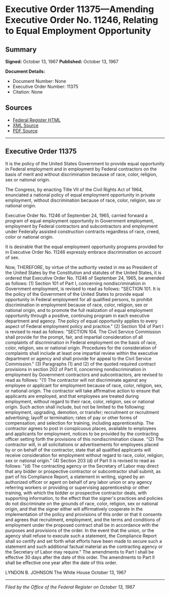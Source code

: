 # Executive Order 11375—Amending Executive Order No. 11246, Relating to  Equal Employment Opportunity

## Summary

**Signed:** October 13, 1967
**Published:** October 13, 1967

**Document Details:**
- Document Number: None
- Executive Order Number: 11375
- Citation: None

## Sources
- [Federal Register HTML](https://www.presidency.ucsb.edu/documents/executive-order-11375-amending-executive-order-no-11246-relating-equal-employment)
- [XML Source](None)
- [PDF Source](None)

---

## Executive Order 11375

It is the policy of the United States Government to provide equal opportunity in Federal employment and in employment by Federal contractors on the basis of merit and without discrimination because of race, color, religion, sex or national origin.

The Congress, by enacting Title VII of the Civil Rights Act of 1964, enunciated a national policy of equal employment opportunity in private employment, without discrimination because of race, color, religion, sex or national origin.

Executive Order No. 11246 of September 24, 1965, carried forward a program of equal employment opportunity in Government employment, employment by Federal contractors and subcontractors and employment under Federally assisted construction contracts regardless of race, creed, color or national origin.

It is desirable that the equal employment opportunity programs provided for in Executive Order No. 11246 expressly embrace discrimination on account of sex.

Now, THEREFORE, by virtue of the authority vested in me as President of the United States by the Constitution and statutes of the United States, it is ordered that Executive Order No. 11246 of September 24, 1965, be amended as follows:
    (1) Section 101 of Part I, concerning nondiscrimination in Government employment, is revised to read as follows:
"SECTION 101. It is the policy of the Government of the United States to provide equal opportunity in Federal employment for all qualified persons, to prohibit discrimination in employment because of race, color, religion, sex or national origin, and to promote the full realization of equal employment opportunity through a positive, continuing program in each executive department and agency. The policy of equal opportunity applies to every aspect of Federal employment policy and practice."
    (2) Section 104 of Part I is revised to read as follows:
"SECTION 104. The Civil Service Commission shall provide for the prompt, fair, and impartial consideration of all complaints of discrimination in Federal employment on the basis of race, color, religion, sex or national origin. Procedures for the consideration of complaints shall include at least one impartial review within the executive department or agency and shall provide for appeal to the Civil Service Commission."
    (3) Paragraphs (1) and (2) of the quoted required contract provisions in section 202 of Part II, concerning nondiscrimination in employment by Government contractors and subcontractors, are revised to read as follows:
"(1) The contractor will not discriminate against any employee or applicant for employment because of race, color, religion, sex, or national origin. The contractor will take affirmative action to ensure that applicants are employed, and that employees are treated during employment, without regard to their race, color, religion, sex or national origin. Such action shall include, but not be limited to the following: employment, upgrading, demotion, or transfer; recruitment or recruitment advertising; layoff or termination; rates of pay or other forms of compensation; and selection for training, including apprenticeship. The contractor agrees to post in conspicuous places, available to employees and applicants for employment, notices to be provided by the contracting officer setting forth the provisions of this nondiscrimination clause.
"(2) The contractor will, in all solicitations or advertisements for employees placed by or on behalf of the contractor, state that all qualified applicants will receive consideration for employment without regard to race, color, religion, sex or national origin."
    (4) Section 203 (d) of Part II is revised to read as follows:
"(d) The contracting agency or the Secretary of Labor may direct that any bidder or prospective contractor or subcontractor shall submit, as part of his Compliance Report, a statement in writing, signed by an authorized officer or agent on behalf of any labor union or any agency referring workers or providing or supervising apprenticeship or other training, with which the bidder or prospective contractor deals, with supporting information, to the effect that the signer's practices and policies do not discriminate on the grounds of race, color, religion, sex or national origin, and that the signer either will affirmatively cooperate in the implementation of the policy and provisions of this order or that it consents and agrees that recruitment, employment, and the terms and conditions of employment under the proposed contract shall be in accordance with the purposes and provisions of the order. In the event that the union, or the agency shall refuse to execute such a statement, the Compliance Report shall so certify and set forth what efforts have been made to secure such a statement and such additional factual material as the contracting agency or the Secretary of Labor may require."
The amendments to Part I shall be effective 30 days after the date of this order. The amendments to Part II shall be effective one year after the date of this order.

LYNDON B. JOHNSON
The White House
October 13, 1967

---

*Filed by the Office of the Federal Register on October 13, 1967*
